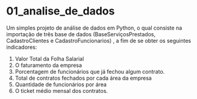 # 01_analise_de_dados
 Um simples projeto de análise de dados em Python, o qual consiste na importação de três base de dados (BaseServiçosPrestados, CadastroClientes e CadastroFuncionarios) , a fim de se obter os seguintes indicadores:
 1. Valor Total da Folha Salarial
 2. O faturamento da empresa
 3. Porcentagem de funcionários que já fechou algum contrato.
 4. Total de contratos fechados por cada área da empresa
 5. Quantidade de funcionários por área
 6. O ticket médio mensal dos contratos.
